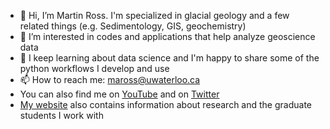 - 👋 Hi, I’m Martin Ross. I'm specialized in glacial geology and a few related things (e.g. Sedimentology, GIS, geochemistry)
- 👀 I’m interested in codes and applications that help analyze geoscience data
- 🌱 I keep learning about data science and I'm happy to share some of the python workflows I develop and use
- 📫 How to reach me: maross@uwaterloo.ca
- You can also find me on [YouTube](https://www.youtube.com/channel/UCIBhMXM_Ns7uQ9emOjh8UFw) and on [Twitter](https://twitter.com/StrataMRoss)
- [My website](https://www.earthstrata.org/) also contains information about research and the graduate students I work with 

<!---
GlacialGeo/GlacialGeo is a ✨ special ✨ repository because its `README.md` (this file) appears on your GitHub profile.
You can click the Preview link to take a look at your changes.
--->

